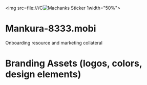 <img src=file:///C![Machanks Sticker 1](https://github.com/MGTehuti/Machankura-8333.mobi/assets/138019359/ca62fe51-4a91-4b2f-8d6c-c90667407cd8)width="50%">

# Mankura-8333.mobi
Onboarding resource and marketing collateral

# Branding Assets (logos, colors, design elements)
